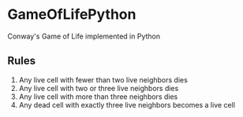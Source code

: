 # GameOfLifePython

Conway's Game of Life implemented in Python

## Rules

1) Any live cell with fewer than two live neighbors dies
2) Any live cell with two or three live neighbors dies
3) Any live cell with more than three neighbors dies
4) Any dead cell with exactly three live neighbors becomes a live cell
